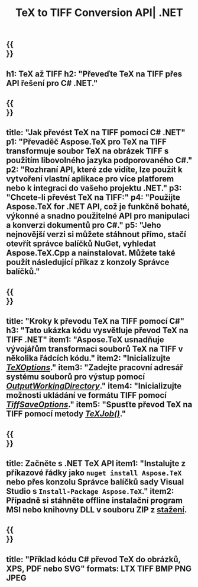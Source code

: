 ﻿---
translation: true
template: /_templates/_conversion-child-net.md
title: TeX to TIFF Conversion API| .NET
description: Funkce konverze TeX na TIFF. Integrujte tuto on-premise .NET knihovnu do svého projektu nebo použijte multiplatformní aplikace pro převod TeXu na TIFF.
keywords: tex to tiff api net, tex2tiff integrovat c#
url: /net/conversion/tex-to-tiff/
family: tex
platformtag: net
feature: conversion
informat: TEX
outformat: TIFF
otherformats: BMP PNG JPEG PDF SVG XPS
---


{{<section banner>}}
---
h1: TeX až TIFF
h2: "Převeďte TeX na TIFF přes API řešení pro C# .NET."
---

{{<section overview>}}
---
title: "Jak převést TeX na TIFF pomocí C# .NET"
p1: "Převaděč Aspose.TeX pro TeX na TIFF transformuje soubor TeX na obrázek TIFF s použitím libovolného jazyka podporovaného C#."
p2: "Rozhraní API, které zde vidíte, lze použít k vytvoření vlastní aplikace pro více platforem nebo k integraci do vašeho projektu .NET."
p3: "Chcete-li převést TeX na TIFF:"
p4: "Použijte Aspose.TeX for .NET API, což je funkčně bohaté, výkonné a snadno použitelné API pro manipulaci a konverzi dokumentů pro C#."
p5: "Jeho nejnovější verzi si můžete stáhnout přímo, stačí otevřít správce balíčků NuGet, vyhledat Aspose.TeX.Cpp a nainstalovat. Můžete také použít následující příkaz z konzoly Správce balíčků."
---

{{<section feature1>}}
---
title: "Kroky k převodu TeX na TIFF pomocí C#"
h3: "Tato ukázka kódu vysvětluje převod TeX na TIFF .NET"
item1: "Aspose.TeX usnadňuje vývojářům transformaci souborů TeX na TIFF v několika řádcích kódu."
item2: "Inicializujte [*TeXOptions*](https://reference.aspose.com/tex/net/aspose.tex/texoptions/)."
item3: "Zadejte pracovní adresář systému souborů pro výstup pomocí [*OutputWorkingDirectory*](https://reference.aspose.com/tex/net/aspose.tex/texoptions/outputworkingdirectory/)."
item4: "Inicializujte možnosti ukládání ve formátu TIFF pomocí [*TiffSaveOptions*](https://reference.aspose.com/tex/net/aspose.tex.presentation.image/tiffsaveoptions/)."
item5: "Spusťte převod TeX na TIFF pomocí metody [*TeXJob()*](https://reference.aspose.com/tex/net/aspose.tex/texjob/)."
---

{{<section feature2>}}
---
title: Začněte s .NET TeX API
item1: "Instalujte z příkazové řádky jako ```nuget install Aspose.TeX``` nebo přes konzolu Správce balíčků sady Visual Studio s ```Install-Package Aspose.TeX```."
item2: Případně si stáhněte offline instalační program MSI nebo knihovny DLL v souboru ZIP z [stažení](https://releases.aspose.com/tex/net).
---

{{<section widget>}}
---
title: "Příklad kódu C# převod TeX do obrázků, XPS, PDF nebo SVG"
formats: LTX TIFF BMP PNG JPEG
---